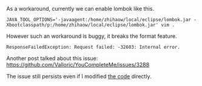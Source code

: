 As a workaround, currently we can enable lombok like this.

```
JAVA_TOOL_OPTIONS='-javaagent:/home/zhihaow/local/eclipse/lombok.jar -Xbootclasspath/p:/home/zhihaow/local/eclipse/lombok.jar' vim .
```

However such an workaround is buggy, it breaks the format feature.

```
ResponseFailedException: Request failed: -32603: Internal error.
```

Another post talked about this issue: https://github.com/Valloric/YouCompleteMe/issues/3288

The issue still persists even if I modified [the code]( https://github.com/Valloric/ycmd/blob/master/ycmd/completers/java/java_completer.py#L359) directly.
